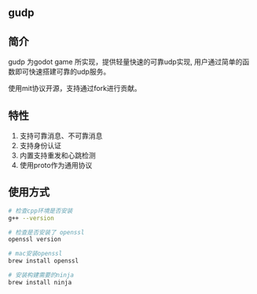 ## gudp

## 简介

gudp 为godot game 所实现，提供轻量快速的可靠udp实现, 用户通过简单的函数即可快速搭建可靠的udp服务。

使用mit协议开源，支持通过fork进行贡献。

## 特性
1. 支持可靠消息、不可靠消息
2. 支持身份认证
3. 内置支持重发和心跳检测
4. 使用proto作为通用协议

## 使用方式
```sh
# 检查cpp环境是否安装
g++ --version

# 检查是否安装了 openssl
openssl version

# mac安装openssl
brew install openssl

# 安装构建需要的ninja
brew install ninja

```

